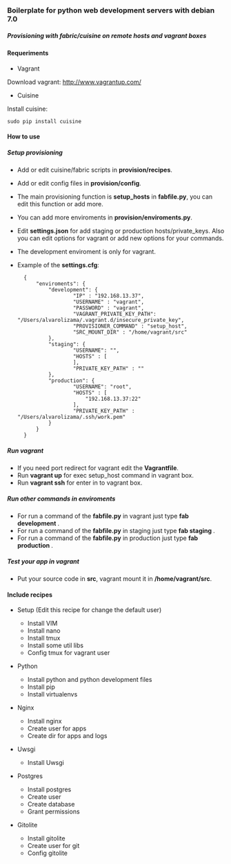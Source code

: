 ### Boilerplate for python web development servers with debian 7.0 ###
##### Provisioning with fabric/cuisine on remote hosts and vagrant boxes #####


#### Requeriments ####

- Vagrant 

Download vagrant: http://www.vagrantup.com/

- Cuisine

Install cuisine:

	sudo pip install cuisine


#### How to use ####

##### Setup provisioning #####

- Add or edit cuisine/fabric scripts in __provision/recipes__.
- Add or edit config files in __provision/config__.
- The main provisioning function is __setup_hosts__ in __fabfile.py__, you can edit this function or add more.
- You can add more enviroments in __provision/enviroments.py__.
- Edit __settings.json__ for add staging or production hosts/private_keys. Also you can edit options for vagrant or add new options for your commands.
- The development enviroment is only for vagrant.
- Example of the __settings.cfg__:

        {
            "enviroments": {
                "development": {
                        "IP" : "192.168.13.37",
                        "USERNAME" : "vagrant",
                        "PASSWORD" : "vagrant",
                        "VAGRANT_PRIVATE_KEY_PATH": "/Users/alvarolizama/.vagrant.d/insecure_private_key",
                        "PROVISIONER_COMMAND" : "setup_host",
                        "SRC_MOUNT_DIR" : "/home/vagrant/src"
                },
                "staging": {
                        "USERNAME": "",
                        "HOSTS" : [
                        ],
                        "PRIVATE_KEY_PATH" : ""
                },
                "production": {
                        "USERNAME": "root",            
                        "HOSTS" : [
                            "192.168.13.37:22"
                        ],
                        "PRIVATE_KEY_PATH" : "/Users/alvarolizama/.ssh/work.pem"
                }
            }
        }

##### Run vagrant #####

- If you need port redirect for vagrant edit the __Vagrantfile__.
- Run __vagrant up__ for exec setup_host command in vagrant box.
- Run __vagrant ssh__ for enter in to vagrant box.

##### Run other commands in enviroments #####

- For run a command of the __fabfile.py__ in vagrant just type __fab development <command>__.
- For run a command of the __fabfile.py__ in staging just type __fab staging <command>__.
- For run a command of the __fabfile.py__ in production just type __fab production <command>__.

##### Test your app in vagrant #####

- Put your source code in __src__, vagrant mount it in __/home/vagrant/src__.


#### Include recipes ####

- Setup (Edit this recipe for change the default user)
    - Install VIM
    - Install nano
    - Install tmux
    - Install some util libs
    - Config tmux for vagrant user

- Python
    - Install python and python development files
    - Install pip
    - Install virtualenvs
    
- Nginx
    - Install nginx
    - Create user for apps
    - Create dir for apps and logs

- Uwsgi
    - Install Uwsgi

- Postgres
    - Install postgres
    - Create user    
    - Create database
    - Grant permissions 

- Gitolite 
    - Install gitolite
    - Create user for git
    - Config gitolite 
    
